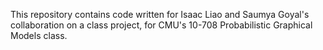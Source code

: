 This repository contains code written for Isaac Liao and Saumya Goyal's collaboration on a class project, for CMU's 10-708 Probabilistic Graphical Models class.
